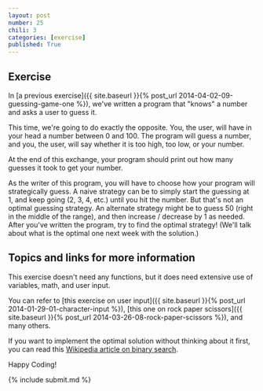 ```yaml
---
layout: post
number: 25
chili: 3
categories: [exercise]
published: True
---
```


## Exercise

In [a previous exercise]({{ site.baseurl }}{% post_url 2014-04-02-09-guessing-game-one %}), we've written a program that "knows" a number and asks a user to guess it.

This time, we're going to do exactly the opposite. You, the user, will have in your head a number between 0 and 100. The program will guess a number, and you, the user, will say whether it is too high, too low, or your number. 

At the end of this exchange, your program should print out how many guesses it took to get your number.

As the writer of this program, you will have to choose how your program will strategically guess. A naive strategy can be to simply start the guessing at 1, and keep going (2, 3, 4, etc.) until you hit the number. But that's not an optimal guessing strategy. An alternate strategy might be to guess 50 (right in the middle of the range), and then increase / decrease by 1 as needed. After you've written the program, try to find the optimal strategy! (We'll talk about what is the optimal one next week with the solution.)

## Topics and links for more information

This exercise doesn't need any functions, but it does need extensive use of variables, math, and user input. 

You can refer to [this exercise on user input]({{ site.baseurl }}{% post_url 2014-01-29-01-character-input %}), [this one on rock paper scissors]({{ site.baseurl }}{% post_url 2014-03-26-08-rock-paper-scissors %}), and many others.

If you want to implement the optimal solution without thinking about it first, you can read this [Wikipedia article on binary search](https://en.wikipedia.org/wiki/Binary_search_algorithm).

Happy Coding!

{% include submit.md %}